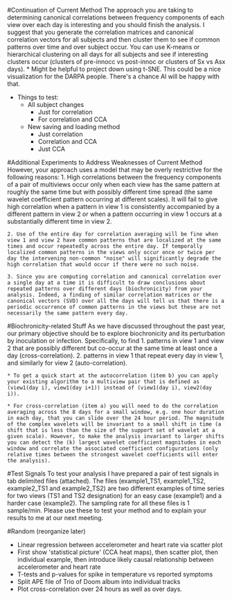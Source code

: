 #Continuation of Current Method
The approach you are taking to determining canonical correlations between frequency components of each view over each day  is interesting and you should finish the analysis. I suggest that you generate the correlation matrices and canonical correlation vectors for all subjects and then cluster them to see if common patterns over time and over subject occur. You can use K-means or hierarchical clustering on all days for all subjects and see if interesting clusters occur (clusters of pre-innocc vs post-innoc or clusters of Sx vs Asx days).
    * Might be helpful to project down using t-SNE. This could be a nice visualization for the DARPA people. There's a chance Al will be happy with that.
* Things to test:
    * All subject changes
        * Just for correlation
        * For correlation and CCA
    * New saving and loading method
        * Just correlation
        * Correlation and CCA
        * Just CCA

#Additional Experiments to Address Weaknesses of Current Method
However, your approach uses a model that may be overly restrictive for the following reasons:
    1. High correlations between the frequency components of  a pair of multiviews occur only when each view has the same pattern at roughly the same time but with possibly different time spread (the same wavelet coefficient pattern occurring at different scales). It will fail to give high correlation when a pattern in view 1 is consistently accompanied by a different pattern in view 2 or when a pattern occurring in view 1 occurs at a substantially different time in view 2.

    2. Use of the entire day for correlation averaging will be fine when view 1 and view 2 have common patterns that are localized at the same times and occur repeatedly across the entire day. If temporally localized common patterns in the views only occur once or twice per day the intervening non-common "noise" will significantly degrade the high correlation that would occur if there were no such noise.

    3. Since you are computing correlation and canonical correlation over a single day at a time it is difficult to draw conclusions about repeated patterns over different days (biochronicity) from your analysis. Indeed, a finding of similar correlation matrices or the canonical vectors (SVD) over all the days will tell us that there is a periodic occurrence of common patterns in the views but these are not necessarily the same pattern every day.

#Biochronicity-related Stuff
As we have discussed throughout the past year, our primary objective should be to explore biochronicity and its perturbation by inoculation or infection. Specifically, to find
    1. patterns in view 1 and view 2 that are possibly different but co-occur at the same time at least once a day (cross-correlation).
    2. patterns in view 1 that repeat every day in view 1, and similarly for view 2 (auto-correlation).

    * To get a quick start at the autocorrelation (item b) you can apply your existing algorithm to a multiview pair that is defined as (view1(day i), view1(day i+1)) instead of (view1(day i), view2(day i)).

    * For cross-correlation (item a) you will need to do the correlation averaging across the 8 days for a small window, e.g. one hour duration in each day, that you can slide over the 24 hour period. The magnitude of the complex wavelets will be invariant to a small shift in time (a shift that is less than the size of the support set of wavelet at a given scale). However, to make the analysis invariant to larger shifts you can detect the (k) largest wavelet coefficient magnitudes in each window and correlate the associated coefficient configurations (only relative times between the strongest wavelet coefficients will enter the analysis).

#Test Signals
To test your analysis I have prepared a pair of test signals in tab delimited files (attached). The files  (example1_TS1, example1_TS2,  example2_TS1 and example2_TS2) are two different examples of time series for two views  (TS1 and TS2 designation) for an easy case (example1) and a harder case (example2). The sampling rate for all these files is 1 sample/min.  Please use these to test your method and to explain your results to me at our next meeting.

#Random (reorganize later)
* Linear regression between accelerometer and heart rate via scatter plot
* First show 'statistical picture' (CCA heat maps), then scatter plot, then individual example, then introduce likely causal relationship between accelerometer and heart rate
* T-tests and p-values for spike in temperature vs reported symptoms
* Split APE file of Trio of Doom album into individual tracks
* Plot cross-correlation over 24 hours as well as over days.
